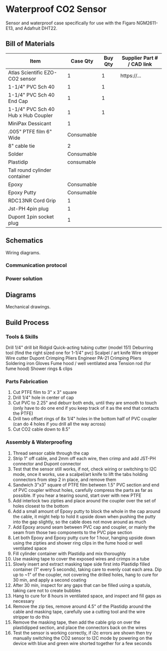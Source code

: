 # Waterproof CO2 Sensor
Sensor and waterproof case specifically for use with the Figaro NGM2611-E13, and Adafruit DHT22.

## Bill of Materials

| Item                                                       | Case Qty   | Buy Qty   |  Supplier Part # / CAD link |
| ---------------------------------------------------------- | ---------- | --------- |  -------------------------- |
| Atlas Scientific EZO-CO2 sensor        | 1  | 1          | https://... |
| 1-1/4" PVC Sch 40         | 1 | 1 | |
| 1-1/4" PVC Sch 40 End Cap | 1 | 1 | |
| 1-1/4" PVC Sch 40 Hub x Hub Coupler | 1 | 1 | |
| MiniPax Dessicant | 1 | | |
| .005" PTFE film 6" Wide | Consumable | | |
| 8" cable tie | 2 | | |
| Solder | Consumable | | |
| Plastidip  | consumable | |
| Tall round cylinder container | | | |
| Epoxy | Consumable | | |
| Epoxy Putty | Consumable | | |
| RDC13NR Cord Grip | 1 | | |
| Jst-PH 4pin plug | 1 | | |
| Dupont 1pin socket plug | 1 | | |

## Schematics

Wiring diagrams.

### Communication protocol

### Power solution

## Diagrams

Mechanical drawings.

## Build Process

### Tools & Skills

Drill
1/4" drill bit
Ridgid Quick-acting tubing cutter (model 151)
Deburring tool (find the right sized one for 1-1/4" pvc)
Scalpel / art knife
Wire stripper
Wire cutter
Dupont Crimping Pliers
Engineer PA-21 Crimping Pliers
Soldering iron
Gloves
Fume hood / well ventilated area
Tension rod (for fume hood)
Shower rings & clips

### Parts Fabrication

1. Cut PTFE film to 3" x 3" square
2. Drill 1/4" hole in center of cap
3. Cut PVC to 2.25" and deburr both ends, until they are smooth to touch (only have to do one end if you keep track of it as the end that contacts the PTFE)
4. Drill two offset rings of 8x 1/4" holes in the bottom half of PVC coupler (can do 4 holes if you drill all the way across)
5. Cut CO2 cable down to 8.5"

### Assembly & Waterproofing

1. Thread sensor cable through the cap
2. Strip 1" off cable, and 2mm off each wire, then crimp and add JST-PH connector and Dupont connector
3. Test that the sensor still works, if not, check wiring or switching to I2C mode, once it works, use a scalpel/art knife to lift the tabs holding connectors from step 2 in place, and remove them
4. Sandwich 3"x3" square of PTFE film between 1.5" PVC section and end of PVC coupler without holes, carefully compress the parts as far as possible.  If you hear a tearing sound, start over with new PTFE
5. Add interlock two zipties and place around the coupler over the set of holes closest to the bottom
6. Add a small amount of Epoxy putty to block the whole in the cap around the cable, it might help to hold it upside down when pushing the putty into the gap slightly, so the cable does not move around as much
7. Add Epoxy around seam between PVC cap and coupler, or mainly the seam from those two components to the PVC pipe section
8. Let both Epoxy and Epoxy putty cure for 1 hour, hanging upside down using the zipties and shower ring clips in the fume hood or well ventilated space
9. Fill cylinder container with Plastidip and mix thoroughly
10. Use masking tape to cover the exposed wires and crimps in a tube
11. Slowly insert and extract masking tape side first into Plastidip filled container (1" every 5 seconds), taking care to evenly coat each area.  Dip up to ~1" of the coupler, not covering the drilled holes, hang to cure for 30 min, and apply a second coating
12. After 30 min, inspect for any gaps that can be filled using a spatula, taking care not to create bubbles
13. Hang to cure for 8 hours in ventilated space, and inspect and fill gaps as necessary
14. Remove the zip ties, remove around 4.5" of the Plastidip around the cable and masking tape, carefully use a cutting tool and the wire stripper to do this
15. Remove the masking tape, then add the cable grip on over the plastidipped section, and place the connectors back on the wires
16. Test the sensor is working correctly, if i2c errors are shown then try manually switching the CO2 sensor to I2C mode by powering on the device with blue and green wire shorted together for a few seconds
